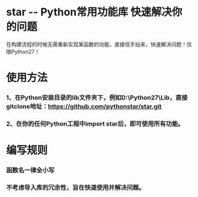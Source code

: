 # star -- Python常用功能库 快速解决你的问题
在构建流程的时候无需重新实现某函数的功能，直接信手拈来，快速解决问题！仅限Python27！

# 使用方法
### 1、在Python安装目录的lib文件夹下，例如D:\Python27\Lib，直接gitclone地址：https://github.com/pythonstar/star.git
### 2、在你的任何Python工程中import star后，即可使用所有功能。

# 编写规则
### 函数名一律全小写
### 不考虑导入库的冗余性，旨在快速使用并解决问题。
